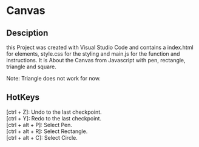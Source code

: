 # Canvas

## Desciption

this Project was created with Visual Studio Code and contains a index.html for elements, style.css for the styling and main.js for the function and instructions.
It is About the Canvas from Javascript with pen, rectangle, triangle and square. 

Note: Triangle does not work for now.

## HotKeys 
[ctrl + Z]: Undo to the last checkpoint. <br>
[ctrl + Y]: Redo to the last checkpoint. <br>
[ctrl + alt + P]: Select Pen. <br>
[ctrl + alt + R]: Select Rectangle. <br>
[ctrl + alt + C]: Select Circle. <br>


